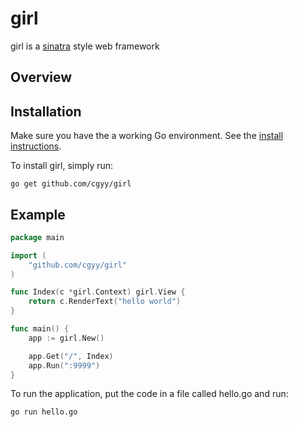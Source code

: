 # girl

girl is a [sinatra](http://www.sinatrarb.com/) style web framework 

## Overview


## Installation

Make sure you have the a working Go environment. See the [install instructions](http://golang.org/doc/install.html). 

To install girl, simply run:

    go get github.com/cgyy/girl



## Example
```go
package main

import (
    "github.com/cgyy/girl"
)

func Index(c *girl.Context) girl.View {
	return c.RenderText("hello world")
}

func main() {
    app := girl.New()

    app.Get("/", Index)
    app.Run(":9999")
}


```

To run the application, put the code in a file called hello.go and run:

    go run hello.go
    
